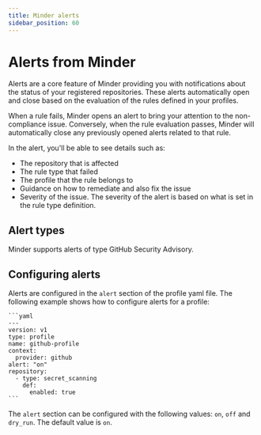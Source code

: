 ```yaml
---
title: Minder alerts
sidebar_position: 60
---
```


# Alerts from Minder

Alerts are a core feature of Minder providing you with notifications about the status of your registered
repositories. These alerts automatically open and close based on the evaluation of the rules defined in your profiles.

When a rule fails, Minder opens an alert to bring your attention to the non-compliance issue. Conversely, when the
rule evaluation passes, Minder will automatically close any previously opened alerts related to that rule.

In the alert, you'll be able to see details such as:
* The repository that is affected
* The rule type that failed
* The profile that the rule belongs to
* Guidance on how to remediate and also fix the issue
* Severity of the issue. The severity of the alert is based on what is set in the rule type definition.

## Alert types

Minder supports alerts of type GitHub Security Advisory.

## Configuring alerts

Alerts are configured in the `alert` section of the profile yaml file. The following example shows how to configure
alerts for a profile:

    ```yaml
    ---
    version: v1
    type: profile
    name: github-profile
    context:
      provider: github
    alert: "on"
    repository:
      - type: secret_scanning
        def:
          enabled: true
    ```

The `alert` section can be configured with the following values: `on`, `off` and `dry_run`. The default value is `on`.
